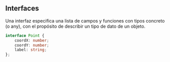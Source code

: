 ## Interfaces

Una interfaz especifica una lista de campos y funciones con tipos concreto (o any), con el propósito de describir un tipo de dato de un objeto.


```typescript
interface Point {
    coordX: number;
    coordY: number;
    label: string;
};
```

